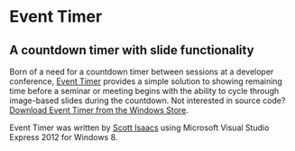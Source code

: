 # Event Timer

## A countdown timer with slide functionality

Born of a need for a countdown timer between sessions at a developer conference, [Event Timer](http://www.tapmymind.com/event-timer) provides a simple solution to showing remaining time before a seminar or meeting begins with the ability to cycle through image-based slides during the countdown.  Not interested in source code?  [Download Event Timer from the Windows Store](http://www.tapmymind.com/event-timer-app).

Event Timer was written by [Scott Isaacs](http://www.tapmymind.com) using Microsoft Visual Studio Express 2012 for Windows 8.
